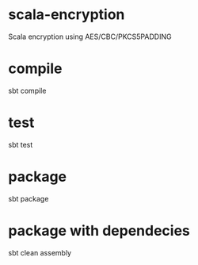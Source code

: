 # scala-encryption

Scala encryption using AES/CBC/PKCS5PADDING

# compile

 sbt compile

# test

 sbt test
 
# package

 sbt package

# package with dependecies

 sbt clean assembly